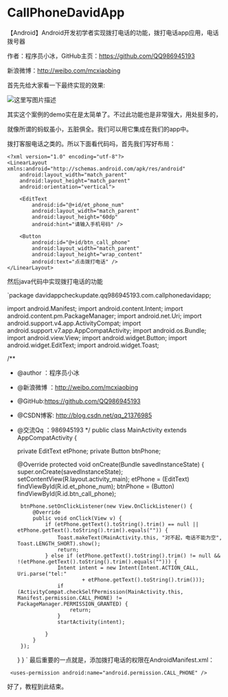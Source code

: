 # CallPhoneDavidApp
【Android】Android开发初学者实现拨打电话的功能，拨打电话app应用，电话拨号器

作者：程序员小冰，GitHub主页：https://github.com/QQ986945193 

新浪微博：http://weibo.com/mcxiaobing

首先先给大家看一下最终实现的效果:

![这里写图片描述](http://img.blog.csdn.net/20160907102033375)

其实这个案例的demo实在是太简单了。不过此功能也是非常强大，用处挺多的，

就像所谓的蚂蚁虽小，五脏俱全。我们可以用它集成在我们的app中。

拨打客服电话之类的。所以下面看代码吗，首先我们写好布局：

```
<?xml version="1.0" encoding="utf-8"?>
<LinearLayout xmlns:android="http://schemas.android.com/apk/res/android"
    android:layout_width="match_parent"
    android:layout_height="match_parent"
    android:orientation="vertical">

    <EditText
        android:id="@+id/et_phone_num"
        android:layout_width="match_parent"
        android:layout_height="60dp"
        android:hint="请输入手机号码" />

    <Button
        android:id="@+id/btn_call_phone"
        android:layout_width="match_parent"
        android:layout_height="wrap_content"
        android:text="点击拨打电话" />
</LinearLayout>

```

然后java代码中实现拨打电话的功能

`package davidappcheckupdate.qq986945193.com.callphonedavidapp;

import android.Manifest;
import android.content.Intent;
import android.content.pm.PackageManager;
import android.net.Uri;
import android.support.v4.app.ActivityCompat;
import android.support.v7.app.AppCompatActivity;
import android.os.Bundle;
import android.view.View;
import android.widget.Button;
import android.widget.EditText;
import android.widget.Toast;

/**
 * @author ：程序员小冰
 * @新浪微博 ：http://weibo.com/mcxiaobing
 * @GitHub:https://github.com/QQ986945193
 * @CSDN博客: http://blog.csdn.net/qq_21376985
 * @交流Qq ：986945193
 */
public class MainActivity extends AppCompatActivity {

    private EditText etPhone;
    private Button btnPhone;

    @Override
    protected void onCreate(Bundle savedInstanceState) {
        super.onCreate(savedInstanceState);
        setContentView(R.layout.activity_main);
        etPhone = (EditText) findViewById(R.id.et_phone_num);
        btnPhone = (Button) findViewById(R.id.btn_call_phone);

        btnPhone.setOnClickListener(new View.OnClickListener() {
            @Override
            public void onClick(View v) {
                if (etPhone.getText().toString().trim() == null || etPhone.getText().toString().trim().equals("")) {
                    Toast.makeText(MainActivity.this, "对不起，电话不能为空", Toast.LENGTH_SHORT).show();
                    return;
                } else if (etPhone.getText().toString().trim() != null && !(etPhone.getText().toString().trim().equals(""))) {
                    Intent intent = new Intent(Intent.ACTION_CALL, Uri.parse("tel:"
                            + etPhone.getText().toString().trim()));
                    if (ActivityCompat.checkSelfPermission(MainActivity.this, Manifest.permission.CALL_PHONE) != PackageManager.PERMISSION_GRANTED) {
                        return;
                    }
                    startActivity(intent);

                }
            }
        });
    }
}
`
最后重要的一点就是，添加拨打电话的权限在AndroidManifest.xml：

```
 <uses-permission android:name="android.permission.CALL_PHONE" />

```
好了，教程到此结束。
